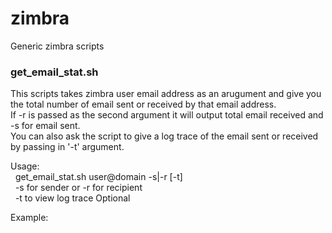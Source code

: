 # zimbra
Generic zimbra scripts
### get_email_stat.sh
This scripts takes zimbra user email address as an arugument and give you the total number of email sent or received by that email address.  
If -r is passed as the second argument it will output total email received and -s for email sent.   
You can also ask the script to give a log trace of the email sent or received by passing in '-t' argument.

Usage:   
&nbsp;    get_email_stat.sh user@domain -s|-r [-t]  
&nbsp;    -s for sender or -r for recipient  
&nbsp;    -t to view log trace Optional  

Example:
&nbsp;&nbsp;&nbsp;&nbsp; 
